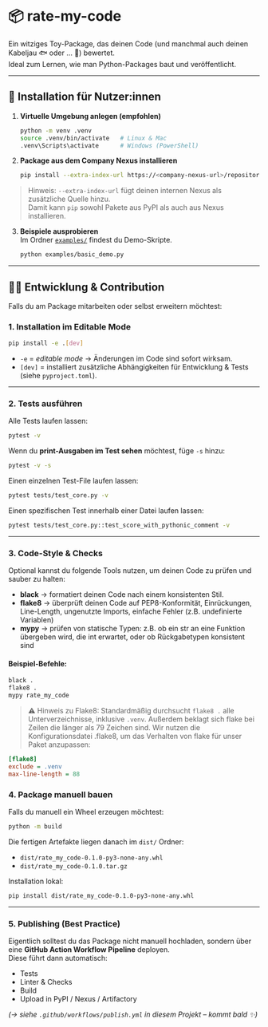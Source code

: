 # 📦 rate-my-code

Ein witziges Toy-Package, das deinen Code (und manchmal auch deinen Kabeljau 🐟 oder … 🤢) bewertet.  
Ideal zum Lernen, wie man Python-Packages baut und veröffentlicht.  

---

## 🚀 Installation für Nutzer:innen

1. **Virtuelle Umgebung anlegen (empfohlen)**  
   ```bash
   python -m venv .venv
   source .venv/bin/activate   # Linux & Mac
   .venv\Scripts\activate      # Windows (PowerShell)
   ```

2. **Package aus dem Company Nexus installieren**  
   ```bash
   pip install --extra-index-url https://<company-nexus-url>/repository/pypi-all/simple rate-my-code
   ```
  > Hinweis: `--extra-index-url` fügt deinen internen Nexus als zusätzliche Quelle hinzu.  
  > Damit kann `pip` sowohl Pakete aus PyPI als auch aus Nexus installieren.
  
3. **Beispiele ausprobieren**  
   Im Ordner [`examples/`](examples/) findest du Demo-Skripte.  
   ```bash
   python examples/basic_demo.py
   ```

---

## 🧑‍💻 Entwicklung & Contribution

Falls du am Package mitarbeiten oder selbst erweitern möchtest:  

### 1. Installation im Editable Mode
```bash
pip install -e .[dev]
```

- `-e` = *editable mode* → Änderungen im Code sind sofort wirksam.  
- `[dev]` = installiert zusätzliche Abhängigkeiten für Entwicklung & Tests (siehe `pyproject.toml`).  

---

### 2. Tests ausführen

Alle Tests laufen lassen:
```bash
pytest -v
```

Wenn du **print-Ausgaben im Test sehen** möchtest, füge `-s` hinzu:
```bash
pytest -v -s
```

Einen einzelnen Test-File laufen lassen:
```bash
pytest tests/test_core.py -v
```

Einen spezifischen Test innerhalb einer Datei laufen lassen:
```bash
pytest tests/test_core.py::test_score_with_pythonic_comment -v
```

---

### 3. Code-Style & Checks

Optional kannst du folgende Tools nutzen, um deinen Code zu prüfen und sauber zu halten:

- **black** → formatiert deinen Code nach einem konsistenten Stil.
- **flake8** → überprüft deinen Code auf PEP8-Konformität, Einrückungen, Line-Length, ungenutzte Imports, einfache Fehler (z.B. undefinierte Variablen)
- **mypy** → prüfen von statische Typen: z.B. ob ein str an eine Funktion übergeben wird, die int erwartet, oder ob Rückgabetypen konsistent sind

#### Beispiel-Befehle:
```bash
black .
flake8 .
mypy rate_my_code
```

> ⚠️ Hinweis zu Flake8: Standardmäßig durchsucht `flake8 .` alle Unterverzeichnisse, inklusive `.venv`. Außerdem beklagt sich flake bei Zeilen die länger als 79 Zeichen sind.
> Wir nutzen die Konfigurationsdatei .flake8, um das Verhalten von flake für unser Paket anzupassen:

```ini
[flake8]
exclude = .venv
max-line-length = 88
```

### 4. Package manuell bauen

Falls du manuell ein Wheel erzeugen möchtest:

```bash
python -m build
```

Die fertigen Artefakte liegen danach im `dist/` Ordner:
- `dist/rate_my_code-0.1.0-py3-none-any.whl`
- `dist/rate_my_code-0.1.0.tar.gz`

Installation lokal:
```bash
pip install dist/rate_my_code-0.1.0-py3-none-any.whl
```

---

### 5. Publishing (Best Practice)

Eigentlich solltest du das Package nicht manuell hochladen, sondern über eine **GitHub Action Workflow Pipeline** deployen.  
Diese führt dann automatisch:  
- Tests  
- Linter & Checks  
- Build  
- Upload in PyPI / Nexus / Artifactory  

*(→ siehe `.github/workflows/publish.yml` in diesem Projekt – kommt bald ✨)*  
